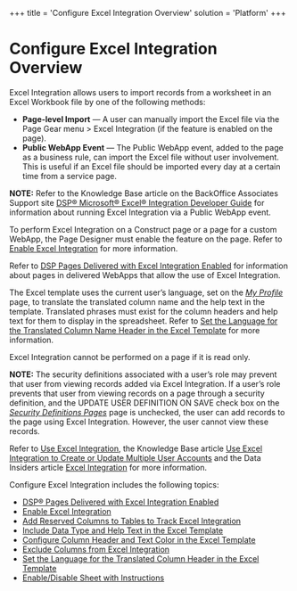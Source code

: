 +++
title = 'Configure Excel Integration Overview'
solution = 'Platform'
+++

# Configure Excel Integration Overview

Excel Integration allows users to import records from a worksheet in an
Excel Workbook file by one of the following methods:

  - **Page-level Import** — A user can manually import the Excel file
    via the Page Gear menu \> Excel Integration (if the feature is
    enabled on the page).
  - **Public WebApp Event** — The Public WebApp event, added to the page
    as a business rule, can import the Excel file without user
    involvement. This is useful if an Excel file should be imported
    every day at a certain time from a service page.

**NOTE:** Refer to the Knowledge Base article on the BackOffice
Associates Support site [DSP® Microsoft® Excel® Integration Developer
Guide](https://support.boaweb.com/hc/en-us/articles/115013359708-DSP-Microsoft-Excel-Integration-Developer-Guide)
for information about running Excel Integration via a Public WebApp
event.

To perform Excel Integration on a Construct page or a page for a custom
WebApp, the Page Designer must enable the feature on the page. Refer to
[Enable Excel Integration](Enable_Excel_Integration.htm) for more
information.

Refer to [DSP Pages Delivered with Excel Integration
Enabled](DSP_Pages_Delivered_with_Excel_Integration_Enabled.htm) for
information about pages in delivered WebApps that allow the use of Excel
Integration.

The Excel template uses the current user’s language, set on the *[My
Profile](../../../My%20Profile.htm)* page, to translate the translated
column name and the help text in the template. Translated phrases must
exist for the column headers and help text for them to display in the
spreadsheet. Refer to [Set the Language for the Translated Column Name
Header in the Excel
Template](Set_the_Language%20in%20the%20Translated_Column_Header.htm)
for more information.

Excel Integration cannot be performed on a page if it is read only.

**NOTE:** The security definitions associated with a user’s role may
prevent that user from viewing records added via Excel Integration. If a
user’s role prevents that user from viewing records on a page through a
security definition, and the UPDATE USER DEFINITION ON SAVE check box on
the *[Security Definitions
Pages](../Page_Desc/Security_Definition_Pages.htm)* page is unchecked,
the user can add records to the page using Excel Integration. However,
the user cannot view these records.

Refer to [Use Excel
Integration](../../Excel_Int/Use_Excel_Integration.htm), the Knowledge
Base article [Use Excel Integration to Create or Update Multiple User
Accounts](https://support.boaweb.com/hc/en-us/articles/115015883247--DSP-Administration-Use-Excel-Integration-to-Create-or-Update-Multiple-User-Accounts)
and the Data Insiders article [Excel
Integration](https://support.boaweb.com/hc/en-us/community/posts/115008946068-Excel-Integration)
for more information.

Configure Excel Integration includes the following topics:

  - [DSP® Pages Delivered with Excel Integration
    Enabled](DSP_Pages_Delivered_with_Excel_Integration_Enabled.htm)
  - [Enable Excel Integration](Enable_Excel_Integration.htm)
  - [Add Reserved Columns to Tables to Track Excel
    Integration](Add%20Reserved%20Columns%20to%20Tables%20to%20track.htm)
  - [Include Data Type and Help Text in the Excel
    Template](Include%20Data%20Type%20and%20Help%20Text.htm)
  - [Configure Column Header and Text Color in the Excel
    Template](Configure_Column_Header_Color_in_the_Excel_Template.htm)
  - [Exclude Columns from Excel
    Integration](Exclude%20Columns%20Excel%20Integration.htm)
  - [Set the Language for the Translated Column Header in the Excel
    Template](Set_the_Language%20in%20the%20Translated_Column_Header.htm)
  - [Enable/Disable Sheet with
    Instructions](Enable_Disable_Sheet_with_Instructions_for_a_Page.htm)
